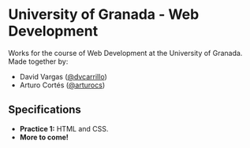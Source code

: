 # University of Granada - Web Development

Works for the course of Web Development at the University of Granada. Made together by:

- David Vargas ([@dvcarrillo](http://github.com/dvcarrillo))
- Arturo Cortés ([@arturocs](http://github.com/arturocs))

## Specifications

- **Practice 1:** HTML and CSS.
- **More to come!**

